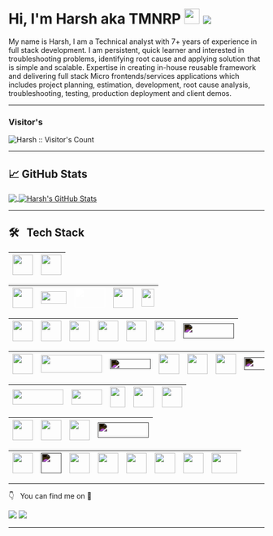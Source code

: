 # Hi, I'm Harsh aka TMNRP <img src="https://raw.githubusercontent.com/MartinHeinz/MartinHeinz/master/wave.gif" width="30px"> ![](https://komarev.com/ghpvc/?username=tmnrp)

My name is Harsh, I am a Technical analyst with 7+ years of experience in full stack development. I am persistent, quick learner and interested in troubleshooting problems, identifying root cause and applying solution that is simple and scalable. Expertise in creating in-house reusable framework and delivering full stack Micro frontends/services applications which includes project planning, estimation, development, root cause analysis, troubleshooting, testing, production deployment and client demos.


<hr>

### Visitor's

<img src="https://profile-counter.glitch.me/{tmnrp}/count.svg" alt="Harsh :: Visitor's Count" />

<hr>

## &#x1f4c8; GitHub Stats

<a href="https://tmnrp-portfolio.vercel.app/resume">
  <img align="center" src="https://github-readme-stats.vercel.app/api/top-langs/?username=tmnrp&title_color=ffffff&text_color=c9cacc&icon_color=2bbc8a&bg_color=1d1f21" />
</a>
<a href="https://tmnrp-portfolio.vercel.app/projects">
  <img align="center" src="https://github-readme-stats.vercel.app/api?username=tmnrp&show_icons=true&line_height=40&count_private=true&title_color=ffffff&text_color=c9cacc&icon_color=2bbc8a&bg_color=1d1f21" alt="Harsh's GitHub Stats" />
</a>

<hr>

## 🛠 &nbsp; Tech Stack

| <img src="https://seeklogo.com/images/J/javascript-js-logo-2949701702-seeklogo.com.png" width=40 height=40> | <img src="https://seeklogo.com/images/T/typescript-logo-B29A3F462D-seeklogo.com.png" width=40 height=40> |
| :---------------------------------------------------------------------------------------------------------: | -------------------------------------------------------------------------------------------------------- |

| <img src="https://cdn-icons-png.flaticon.com/512/1260/1260667.png" width=40 height=40> | <img src="https://seeklogo.com/images/R/react-router-logo-AB5BFB638F-seeklogo.com.png" width=50 height=25> | <img src="https://seeklogo.com/images/N/nextjs-logo-963D40B71E-seeklogo.com.png" width=60 height=40 style="filter:brightness(0)invert(1)" > | <img src="https://create-react-app.dev/img/logo.svg" width=40 height=40> | <img src="https://brandslogos.com/wp-content/uploads/images/sencha-logo.png" width=25 height=35> |
| :------------------------------------------------------------------------------------: | ---------------------------------------------------------------------------------------------------------- | ------------------------------------------------------------------------------------------------------------------------------------------- | ------------------------------------------------------------------------ | ------------------------------------------------------------------------------------------------ |

| <img src="https://seeklogo.com/images/H/html5-without-wordmark-color-logo-14D252D878-seeklogo.com.png" width=40 height=40> | <img src="https://seeklogo.com/images/C/css-3-logo-023C1A7171-seeklogo.com.png" width=40 height=40> | <img src="https://www.vectorlogo.zone/logos/tailwindcss/tailwindcss-icon.svg" width=40 height=40> | <img src="https://seeklogo.com/images/A/ant-design-logo-EAB6B3D5D9-seeklogo.com.png" width=40 height=40> | <img src="https://seeklogo.com/images/M/material-ui-logo-5BDCB9BA8F-seeklogo.com.png" width=40 height=40> | <img src="https://seeklogo.com/images/B/bootstrap-logo-3C30FB2A16-seeklogo.com.png" width=40 height=40> | <img src="https://seeklogo.com/images/F/framer-logo-578EDBC6CE-seeklogo.com.png" width=100 height=30 style="filter:invert(1)"> |
| :------------------------------------------------------------------------------------------------------------------------: | --------------------------------------------------------------------------------------------------- | ------------------------------------------------------------------------------------------------- | -------------------------------------------------------------------------------------------------------- | --------------------------------------------------------------------------------------------------------- | ------------------------------------------------------------------------------------------------------- | ------------------------------------------------------------------------------------------------------------------------------ |

| <img src="https://seeklogo.com/images/N/nodejs-logo-FBE122E377-seeklogo.com.png" width=40 height=40> | <img src="https://user-images.githubusercontent.com/12243763/40760176-7f92ceb8-6463-11e8-9c4b-f65907c613ae.png" width=120 height=35> | <img src="https://seeklogo.com/images/E/express-js-logo-FA36FF1D3F-seeklogo.com.png" width=80 height=20 style="filter:invert(1)"> | <img src="https://jwt.io/img/pic_logo.svg" width=40 height=40> | <img src="https://seeklogo.com/images/S/swagger-logo-A49F73BAF4-seeklogo.com.png" width=40 height=40> | <img src="https://seeklogo.com/images/P/postman-logo-0087CA0D15-seeklogo.com.png" width=40 height=40> | <img src="https://seeklogo.com/images/S/splunk-technology-logo-15BAA370ED-seeklogo.com.png" width=100 height=25 style="filter:invert(1)"> |
| :--------------------------------------------------------------------------------------------------: | ------------------------------------------------------------------------------------------------------------------------------------ | --------------------------------------------------------------------------------------------------------------------------------- | -------------------------------------------------------------- | ----------------------------------------------------------------------------------------------------- | ----------------------------------------------------------------------------------------------------- | ----------------------------------------------------------------------------------------------------------------------------------------- |

| <img src="https://seeklogo.com/images/M/mongodb-logo-4A71340576-seeklogo.com.png" width=100 height=30> | <img src="https://mongoosejs.com/docs/images/mongoose5_62x30_transparent.png" width=60 height=30> | <img src="https://seeklogo.com/images/F/firebase-logo-402F407EE0-seeklogo.com.png" width=30 height=40> | <img src="https://seeklogo.com/images/M/mysql-logo-69B39F7D18-seeklogo.com.png" width=40 height=40> | <img src="https://seeklogo.com/images/P/postqresql-logo-AD0E066492-seeklogo.com.png" width=40 height=40> |
| :----------------------------------------------------------------------------------------------------: | ------------------------------------------------------------------------------------------------- | ------------------------------------------------------------------------------------------------------ | --------------------------------------------------------------------------------------------------- | -------------------------------------------------------------------------------------------------------- |

| <img src="https://seeklogo.com/images/V/visual-studio-code-logo-449D71944F-seeklogo.com.png" width=40 height=40> | <img src="https://seeklogo.com/images/P/prettier-logo-D5C5197E37-seeklogo.com.png" width=40 height=40> | <img src="https://seeklogo.com/images/E/eslint-logo-4B5C528034-seeklogo.com.png" width=40 height=40> | <img src="https://seeklogo.com/images/S/sonarqube-logo-B421B8304D-seeklogo.com.png" width=100 height=30 style="filter:invert(1)"> |
| :--------------------------------------------------------------------------------------------------------------: | ------------------------------------------------------------------------------------------------------ | ---------------------------------------------------------------------------------------------------- | --------------------------------------------------------------------------------------------------------------------------------- |

| <img src="https://seeklogo.com/images/G/git-logo-A1D01DDA30-seeklogo.com.png" width=40 height=40> | <img src="https://seeklogo.com/images/G/github-logo-5F384D0265-seeklogo.com.png" width=40 height=40 style="filter:invert(1)"> | <img src="https://seeklogo.com/images/J/jira-logo-FD39F795A7-seeklogo.com.png" width=40 height=40> | <img src="https://seeklogo.com/images/B/bitbucket-logo-D072214725-seeklogo.com.png" width=40 height=40> | <img src="https://seeklogo.com/images/C/confluence-logo-D9B07137C2-seeklogo.com.png" width=40 height=40> | <img src="https://seeklogo.com/images/B/bamboo-logo-B412762239-seeklogo.com.png" width=40 height=40> | <img src="https://logodix.com/logo/637183.png" width=40 height=40> | <img src="https://seeklogo.com/images/D/docker-logo-6D6F987702-seeklogo.com.png" width=50 height=40> |
| :-----------------------------------------------------------------------------------------------: | ----------------------------------------------------------------------------------------------------------------------------- | -------------------------------------------------------------------------------------------------- | ------------------------------------------------------------------------------------------------------- | -------------------------------------------------------------------------------------------------------- | ---------------------------------------------------------------------------------------------------- | ------------------------------------------------------------------ | ---------------------------------------------------------------------------------------------------- |

<hr>

👇 &nbsp; You can find me on 🤝

[<img src="https://img.shields.io/badge/linkedin-%230077B4.svg?&style=for-the-badge&logo=linkedin&logoColor=white" />](https://www.linkedin.com/in/harsh-parammal-0a831a50/)
[<img src="https://img.shields.io/badge/Portfolio-%230077B5.svg?&style=for-the-badge&logo=codersrank&logoColor=white" />](https://tmnrp-portfolio.vercel.app/)

<hr>
